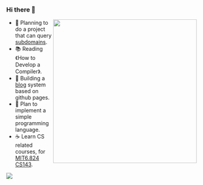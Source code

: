 ### Hi there 👋
<img align='right' src="https://github-readme-stats.vercel.app/api?username=section9-lab&count_private=true&show_icons=true" width="380">

- 🌱  Planning to do a project that can query [subdomains](https://dns-insight.onrender.com/).
- 📚  Reading 《How to Develop a Compiler》.
- 🍉  Building a [blog](https://section9-lab.github.io/blog/) system based on github pages.
- 🥝  Plan to implement a simple programming language.
- ☕️  Learn CS related courses, for [MIT6.824](https://csdiy.wiki/%E5%B9%B6%E8%A1%8C%E4%B8%8E%E5%88%86%E5%B8%83%E5%BC%8F%E7%B3%BB%E7%BB%9F/MIT6.824/) [CS143](https://web.stanford.edu/class/cs143/?C=N;O=D).


![](https://komarev.com/ghpvc/?username=section9-lab&color=dc143c)
